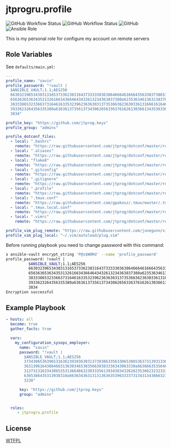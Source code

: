 # jtprogru.profile

![GitHub Workflow Status](https://img.shields.io/github/workflow/status/jtprogru/ansible-role-profile/CI?label=CI) ![GitHub Workflow Status](https://img.shields.io/github/workflow/status/jtprogru/ansible-role-profile/Release?label=Release) ![GitHub](https://img.shields.io/github/license/jtprogru/ansible-role-profile) ![Ansible Role](https://img.shields.io/ansible/role/52416) 

This is my personal role for configure my account on remote servers


## Role Variables

See `defaults/main.yml`:
```yaml
---
profile_name: "savin"
profile_password: "!vault |
  $ANSIBLE_VAULT;1.1;AES256
  66303239653430313165373362383164373333303638646664616664356330373865333539323566
  6563636536343531326166343664643432613234363837380a623536346136323837623466643364
  38333865323366373164616335323962363630313735366362363033613166616164626239313762
  3933623264356335380a636361373561373430626563363761626130366134353633633739336361
  3834"

profile_key: "https://github.com/jtprog.keys"
profile_group: "admins"

profile_dotconf_files:
  - local: ".bashrc"
    remote: "https://raw.githubusercontent.com/jtprog/dotconf/master/remote/bashrc"
  - local: ".aliases"
    remote: "https://raw.githubusercontent.com/jtprog/dotconf/master/remote/aliases"
  - local: "flake8"
    remote: "https://raw.githubusercontent.com/jtprog/dotconf/master/remote/flake8"
  - local: ".gitconfig"
    remote: "https://raw.githubusercontent.com/jtprog/dotconf/master/remote/gitconfig"
  - local: ".gitignore"
    remote: "https://raw.githubusercontent.com/jtprog/dotconf/master/remote/gitignore_global"
  - local: ".profile"
    remote: "https://raw.githubusercontent.com/jtprog/dotconf/master/remote/profile"
  - local: ".tmux.conf"
    remote: "https://raw.githubusercontent.com/gpakosz/.tmux/master/.tmux.conf"
  - local: ".tmux.local.conf"
    remote: "https://raw.githubusercontent.com/jtprog/dotconf/master/remote/tmux.local.conf"
  - local: ".vimrc"
    remote: "https://raw.githubusercontent.com/jtprog/dotconf/master/remote/vimrc"

profile_vim_plug_remote: "https://raw.githubusercontent.com/junegunn/vim-plug/master/plug.vim"
profile_vim_plug_local: "~/.vim/autoload/plug.vim"

```

Before running playbook you need to change password with this command:
```bash
❯ ansible-vault encrypt_string 'P@s$W0Rd' --name 'profile_password'
profile_password: !vault |
          $ANSIBLE_VAULT;1.1;AES256
          66303239653430313165373362383164373333303638646664616664356330373865333539323566
          6563636536343531326166343664643432613234363837380a623536346136323837623466643364
          38333865323366373164616335323962363630313735366362363033613166616164626239313762
          3933623264356335380a636361373561373430626563363761626130366134353633633739336361
          3834
Encryption successful
```

## Example Playbook

```yaml
- hosts: all
  become: true
  gather_facts: true

  vars:
    my_configuration_sysops_employer:
      name: "savin"
      password: "!vault |
        $ANSIBLE_VAULT;1.1;AES256
        37343065363965316362393936303137393863356330653065363731393133663261343061373639
        3631396164386466313630346530356630383336343063330a663666353564666438383536373433
        31373131633438653531366466323033356139343834326262353662323233356264636133396163
        6365386435313938310a663634363131313636353963333731343134386632316139333038613433
        3238"

      key: "https://github.com/jtprog.keys"
      group: "admins"


  roles:
     - jtprogru.profile
```

## License

[WTFPL](LICENSE.md)
